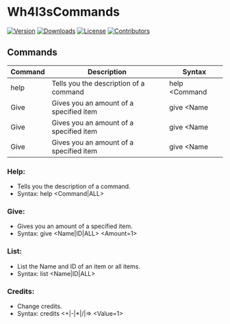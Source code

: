 # Wh4I3sCommands
[![Version](https://img.shields.io/github/v/release/Wh4I3-2/Wh4I3sCommands?sort=semver&style=for-the-badge&color=6380ff&label=Version)](https://github.com/Wh4I3-2/Wh4I3sCommands/releases)
[![Downloads](https://img.shields.io/github/downloads/Wh4I3-2/Wh4I3sCommands/total?color=85ff63&style=for-the-badge)](https://github.com/Wh4I3-2/Wh4I3sCommands)
[![License](https://img.shields.io/github/license/Wh4I3-2/Wh4I3sCommands?color=ff6395&style=for-the-badge)](https://github.com/Wh4I3-2/Wh4I3sCommands/blob/main/LICENSE)
[![Contributors](https://img.shields.io/github/contributors/Wh4I3-2/Wh4I3sCommands?color=ffa55a&style=for-the-badge)](https://github.com/Wh4I3-2/Wh4I3sCommands/graphs/contributors)

## Commands
| Command | Description | Syntax |
| ----------- | ----------- | ----------- |
| help | Tells you the description of a command | help <Command|ALL> |
| Give | Gives you an amount of a specified item | give <Name|ID|ALL> <Amount=1> |
| Give | Gives you an amount of a specified item | give <Name|ID|ALL> <Amount=1> |
| Give | Gives you an amount of a specified item | give <Name|ID|ALL> <Amount=1> |
###  Help:
- Tells you the description of a command.
- Syntax: help <Command|ALL>
### Give: 
- Gives you an amount of a specified item.
- Syntax: give <Name|ID|ALL> <Amount=1>
### List: 
- List the Name and ID of an item or all items.
- Syntax: list <Name|ID|ALL>
### Credits: 
- Change credits.
- Syntax: credits <+|-|*|/|=> <Value=1>
